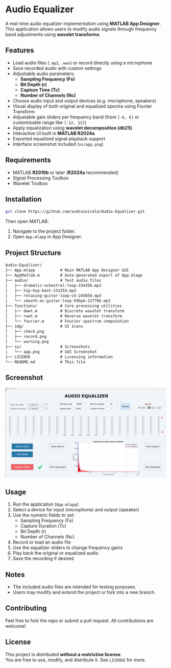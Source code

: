 # Audio Equalizer

A real-time audio equalizer implementation using **MATLAB App Designer**.  
This application allows users to modify audio signals through frequency band adjustments using **wavelet transforms**.

## Features

- Load audio files (`.mp3`, `.wav`) or record directly using a microphone
- Save recorded audio with custom settings
- Adjustable audio parameters:
  - **Sampling Frequency (Fs)**  
  - **Bit Depth (r)**  
  - **Capture Time (Tc)**  
  - **Number of Channels (Nc)**
- Choose audio input and output devices (e.g. microphone, speakers)
- Visual display of both original and equalized spectra using Fourier Transform
- Adjustable gain sliders per frequency band (from `[-6, 6]` or customizable range like `[-12, 12]`)
- Apply equalization using **wavelet decomposition (db25)**
- Interactive UI built in **MATLAB R2024a**
- Exported equalized signal playback support
- Interface screenshot included (`ss/app.png`)

## Requirements

- MATLAB **R2019b** or later (**R2024a** recommended)
- Signal Processing Toolbox
- Wavelet Toolbox

## Installation

```bash
git clone https://github.com/asdcainicela/Audio-Equalizer.git
```

Then open MATLAB:

1. Navigate to the project folder.
2. Open `App.mlapp` in App Designer.

## Project Structure

```
Audio-Equalizer/
├── App.mlapp           # Main MATLAB App Designer GUI
├── AppMatlab.m         # Auto-generated export of App.mlapp
├── audio/              # Test audio files
│   ├── dramatic-ochestral-loop-154350.mp3
│   ├── hip-hop-beat-131354.mp3
│   ├── relaxing-guitar-loop-v5-245859.mp3
│   └── smooth-ac-guitar-loop-93bpm-137706.mp3
├── functions/          # Core processing utilities
│   ├── dwwt.m          # Discrete wavelet transform
│   ├── rwwt.m          # Reverse wavelet transform
│   └── fourier.m       # Fourier spectrum computation
├── img/                # UI Icons
│   ├── check.png
│   ├── record.png
│   └── warning.png
├── ss/                 # Screenshots
│   └── app.png         # GUI Screenshot
├── LICENSE             # Licensing information
└── README.md           # This file
```

## Screenshot

![GUI Screenshot](ss/app.png)

## Usage

1. Run the application (`App.mlapp`)
2. Select a device for input (microphone) and output (speaker)
3. Use the numeric fields to set:
   - Sampling Frequency (Fs)
   - Capture Duration (Tc)
   - Bit Depth (r)
   - Number of Channels (Nc)
4. Record or load an audio file
5. Use the equalizer sliders to change frequency gains
6. Play back the original or equalized audio
7. Save the recording if desired

## Notes

- The included audio files are intended for testing purposes.
- Users may modify and extend the project or fork into a new branch.

## Contributing

Feel free to fork the repo or submit a pull request. All contributions are welcome!

## License

This project is distributed **without a restrictive license**.  
You are free to use, modify, and distribute it. See `LICENSE` for more.
